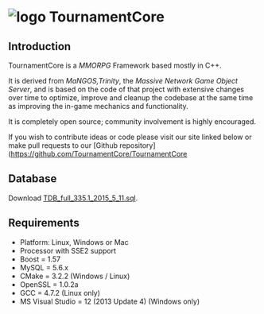 # ![logo](http://s6.picofile.com/file/8187808084/bad_egg.png) TournamentCore

## Introduction

TournamentCore is a *MMORPG* Framework based mostly in C++.

It is derived from *MaNGOS,Trinity*, the *Massive Network Game Object Server*, and is
based on the code of that project with extensive changes over time to optimize,
improve and cleanup the codebase at the same time as improving the in-game
mechanics and functionality.

It is completely open source; community involvement is highly encouraged.

If you wish to contribute ideas or code please visit our site linked below or
make pull requests to our [Github repository] (https://github.com/TournamentCore/TournamentCore

## Database

Download [TDB_full_335.1_2015_5_11.sql](http://www.mediafire.com/download/y1zh0258dwaf99n/TDB_full_335.1_2015_5_11.sql.7z).

## Requirements

+ Platform: Linux, Windows or Mac
+ Processor with SSE2 support
+ Boost = 1.57
+ MySQL = 5.6.x
+ CMake = 3.2.2 (Windows / Linux)
+ OpenSSL = 1.0.2a
+ GCC = 4.7.2 (Linux only)
+ MS Visual Studio = 12 (2013 Update 4) (Windows only)
